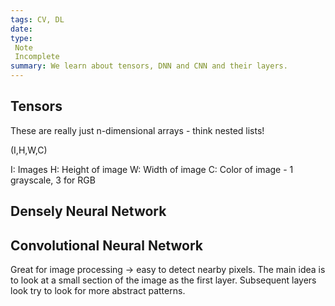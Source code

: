 ```yaml
---
tags: CV, DL
date:
type: 
 Note
 Incomplete
summary: We learn about tensors, DNN and CNN and their layers.
---
```


## Tensors

These are really just n-dimensional arrays - think nested lists! 

(I,H,W,C)

I: Images
H: Height of image
W: Width of image
C: Color of image - 1 grayscale, 3 for RGB

## Densely Neural Network

## Convolutional Neural Network

Great for image processing -> easy to detect nearby pixels. The main idea is to look at a small section of the image as the first layer. Subsequent layers look try to look for more abstract patterns.